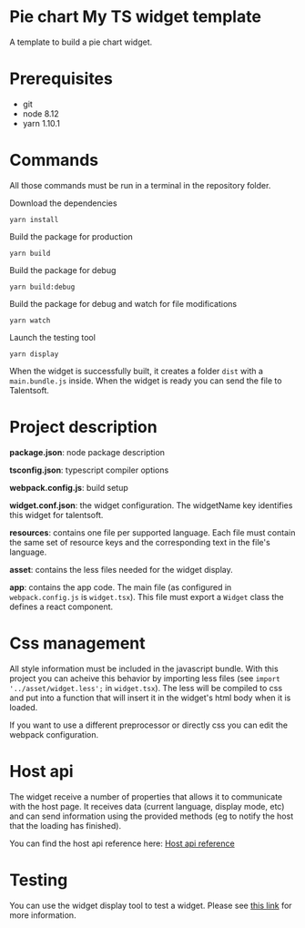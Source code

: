 Pie chart My TS widget template
===============================

A template to build a pie chart widget.

Prerequisites
=============

- git
- node 8.12
- yarn 1.10.1

Commands
========

All those commands must be run in a terminal in the repository folder.

Download the dependencies

```
yarn install
```

Build the package for production

```
yarn build
```

Build the package for debug

```
yarn build:debug
```

Build the package for debug and watch for file modifications

```
yarn watch
```

Launch the testing tool

```
yarn display
```

When the widget is successfully built, it creates a folder `dist` with a
`main.bundle.js` inside. When the widget is ready you can send the file to Talentsoft.

Project description
===================

**package.json**: node package description

**tsconfig.json**: typescript compiler options

**webpack.config.js**: build setup

**widget.conf.json**: the widget configuration. The widgetName key identifies this widget for talentsoft.

**resources**: contains one file per supported language. Each file must contain
the same set of resource keys and the corresponding text in the file's
language.

**asset**: contains the less files needed for the widget display.

**app**: contains the app code. The main file (as configured in
`webpack.config.js` is `widget.tsx`). This file must export a `Widget` class
the defines a react component.

Css management
==============

All style information must be included in the javascript bundle. With this
project you can acheive this behavior by importing less files (see `import
'../asset/widget.less';` in `widget.tsx`). The less will be compiled to css and
put into a function that will insert it in the widget's html body when it is
loaded.

If you want to use a different preprocessor or directly css you can edit
the webpack configuration.

Host api
========

The widget receive a number of properties that allows it to communicate with
the host page. It receives data (current language, display mode, etc) and can
send information using the provided methods (eg to notify the host that the
loading has finished).

You can find the host api reference here: [Host api reference](doc/hostApi/README.md)

Testing
=======

You can use the widget display tool to test a widget. Please see [this
link](doc/display-tool.md) for more information.
